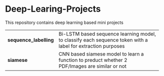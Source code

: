 # Deep-Learing-Projects
This repository contains deep learning based mini projects

<table>
  <tr>
    <td><b>sequence_labelling</b></td>
    <td>Bi-LSTM based sequence learning model, to classify each sequence token with a label for extraction purposes</td>
  </tr>
  <tr>
    <td><b>siamese</b></td>
    <td>CNN based siamese model to learn a function to preduct whether 2 PDF/Images are similar or not</td>
  </tr>
</table>

